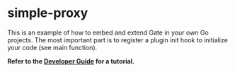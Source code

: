# simple-proxy

This is an example of how to embed and extend Gate in your own Go projects.
The most important part is to register a plugin init hook to initialize your
code (see main function).

**Refer to the [Developer Guide](https://gate.minekube.com/developers/) for a tutorial.**
